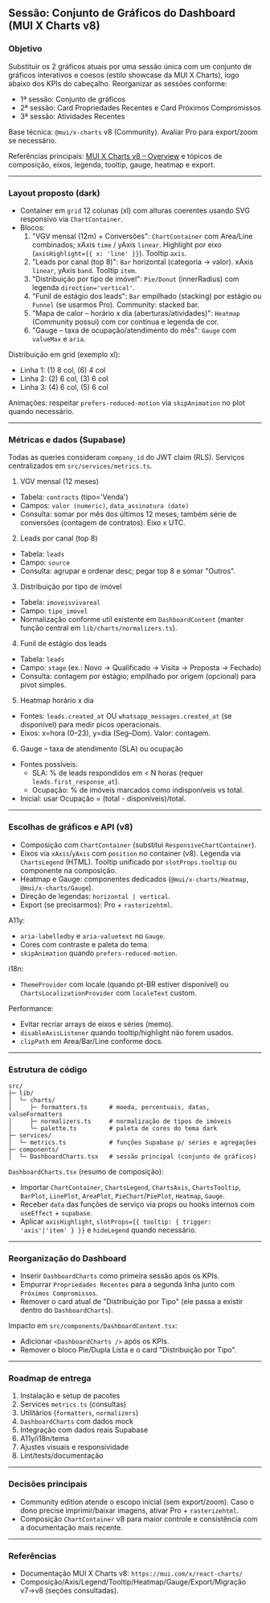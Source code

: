 ## Sessão: Conjunto de Gráficos do Dashboard (MUI X Charts v8)

### Objetivo
Substituir os 2 gráficos atuais por uma sessão única com um conjunto de gráficos interativos e coesos (estilo showcase da MUI X Charts), logo abaixo dos KPIs do cabeçalho. Reorganizar as sessões conforme:
- 1ª sessão: Conjunto de gráficos
- 2ª sessão: Card Propriedades Recentes e Card Próximos Compromissos
- 3ª sessão: Atividades Recentes

Base técnica: `@mui/x-charts` v8 (Community). Avaliar Pro para export/zoom se necessário.

Referências principais: [MUI X Charts v8 – Overview](https://mui.com/x/react-charts/) e tópicos de composição, eixos, legenda, tooltip, gauge, heatmap e export.

---

### Layout proposto (dark)
- Container em `grid` 12 colunas (xl) com alturas coerentes usando SVG responsivo via `ChartContainer`.
- Blocos:
  1) "VGV mensal (12m) + Conversões": `ChartContainer` com Area/Line combinados; xAxis `time` / yAxis `linear`. Highlight por eixo (`axisHighlight={{ x: 'line' }}`). Tooltip `axis`.
  2) "Leads por canal (top 8)": `Bar` horizontal (categoria → valor). xAxis `linear`, yAxis `band`. Tooltip `item`.
  3) "Distribuição por tipo de imóvel": `Pie/Donut` (innerRadius) com legenda `direction='vertical'`.
  4) "Funil de estágio dos leads": `Bar` empilhado (stacking) por estágio ou `Funnel` (se usarmos Pro). Community: stacked bar.
  5) "Mapa de calor – horário x dia (aberturas/atividades)": `Heatmap` (Community possui) com cor contínua e legenda de cor.
  6) "Gauge – taxa de ocupação/atendimento do mês": `Gauge` com `valueMax` e `aria`.

Distribuição em grid (exemplo xl):
- Linha 1: (1) 8 col, (6) 4 col
- Linha 2: (2) 6 col, (3) 6 col
- Linha 3: (4) 6 col, (5) 6 col

Animações: respeitar `prefers-reduced-motion` via `skipAnimation` no plot quando necessário.

---

### Métricas e dados (Supabase)
Todas as queries consideram `company_id` do JWT claim (RLS). Serviços centralizados em `src/services/metrics.ts`.

1) VGV mensal (12 meses)
- Tabela: `contracts` (tipo='Venda')
- Campos: `valor (numeric)`, `data_assinatura (date)`
- Consulta: somar por mês dos últimos 12 meses; também série de conversões (contagem de contratos). Eixo x UTC.

2) Leads por canal (top 8)
- Tabela: `leads`
- Campo: `source`
- Consulta: agrupar e ordenar desc; pegar top 8 e somar "Outros".

3) Distribuição por tipo de imóvel
- Tabela: `imoveisvivareal`
- Campo: `tipo_imovel`
- Normalização conforme util existente em `DashboardContent` (manter função central em `lib/charts/normalizers.ts`).

4) Funil de estágio dos leads
- Tabela: `leads`
- Campo: `stage` (ex.: Novo → Qualificado → Visita → Proposta → Fechado)
- Consulta: contagem por estágio; empilhado por origem (opcional) para pivot simples.

5) Heatmap horário x dia
- Fontes: `leads.created_at` OU `whatsapp_messages.created_at` (se disponível) para medir picos operacionais.
- Eixos: x=hora (0–23), y=dia (Seg–Dom). Valor: contagem.

6) Gauge – taxa de atendimento (SLA) ou ocupação
- Fontes possíveis:
  - SLA: % de leads respondidos em < N horas (requer `leads.first_response_at`).
  - Ocupação: % de imóveis marcados como indisponíveis vs total.
- Inicial: usar Ocupação = (total - disponíveis)/total.

---

### Escolhas de gráficos e API (v8)
- Composição com `ChartContainer` (substitui `ResponsiveChartContainer`).
- Eixos via `xAxis`/`yAxis` com `position` no container (v8). Legenda via `ChartsLegend` (HTML). Tooltip unificado por `slotProps.tooltip` ou componente na composição.
- Heatmap e Gauge: componentes dedicados (`@mui/x-charts/Heatmap`, `@mui/x-charts/Gauge`).
- Direção de legendas: `horizontal | vertical`.
- Export (se precisarmos): Pro + `rasterizehtml`.

A11y:
- `aria-labelledby` e `aria-valuetext` no `Gauge`.
- Cores com contraste e paleta do tema.
- `skipAnimation` quando `prefers-reduced-motion`.

i18n:
- `ThemeProvider` com locale (quando pt-BR estiver disponível) ou `ChartsLocalizationProvider` com `localeText` custom.

Performance:
- Evitar recriar arrays de eixos e séries (memo).
- `disableAxisListener` quando tooltip/highlight não forem usados.
- `clipPath` em Area/Bar/Line conforme docs.

---

### Estrutura de código
```
src/
├─ lib/
│  └─ charts/
│     ├─ formatters.ts      # moeda, percentuais, datas, valueFormatters
│     ├─ normalizers.ts     # normalização de tipos de imóveis
│     └─ palette.ts         # paleta de cores do tema dark
├─ services/
│  └─ metrics.ts            # funções Supabase p/ séries e agregações
├─ components/
│  └─ DashboardCharts.tsx   # sessão principal (conjunto de gráficos)
```

`DashboardCharts.tsx` (resumo de composição):
- Importar `ChartContainer`, `ChartsLegend`, `ChartsAxis`, `ChartsTooltip`, `BarPlot`, `LinePlot`, `AreaPlot`, `PieChart`/`PiePlot`, `Heatmap`, `Gauge`.
- Receber `data` das funções de serviço via props ou hooks internos com `useEffect` + `supabase`.
- Aplicar `axisHighlight`, `slotProps={{ tooltip: { trigger: 'axis'|'item' } }}` e `hideLegend` quando necessário.

---

### Reorganização do Dashboard
- Inserir `DashboardCharts` como primeira sessão após os KPIs.
- Empurrar `Propriedades Recentes` para a segunda linha junto com `Próximos Compromissos`.
- Remover o card atual de "Distribuição por Tipo" (ele passa a existir dentro do `DashboardCharts`).

Impacto em `src/components/DashboardContent.tsx`:
- Adicionar `<DashboardCharts />` após os KPIs.
- Remover o bloco Pie/Dupla Lista e o card "Distribuição por Tipo".

---

### Roadmap de entrega
1) Instalação e setup de pacotes
2) Services `metrics.ts` (consultas)
3) Utilitários (`formatters`, `normalizers`)
4) `DashboardCharts` com dados mock
5) Integração com dados reais Supabase
6) A11y/i18n/tema
7) Ajustes visuais e responsividade
8) Lint/tests/documentação

---

### Decisões principais
- Community edition atende o escopo inicial (sem export/zoom). Caso o dono precise imprimir/baixar imagens, ativar Pro + `rasterizehtml`.
- Composição `ChartContainer` v8 para maior controle e consistência com a documentação mais recente.

---

### Referências
- Documentação MUI X Charts v8: `https://mui.com/x/react-charts/`
- Composição/Axis/Legend/Tooltip/Heatmap/Gauge/Export/Migração v7→v8 (seções consultadas).
